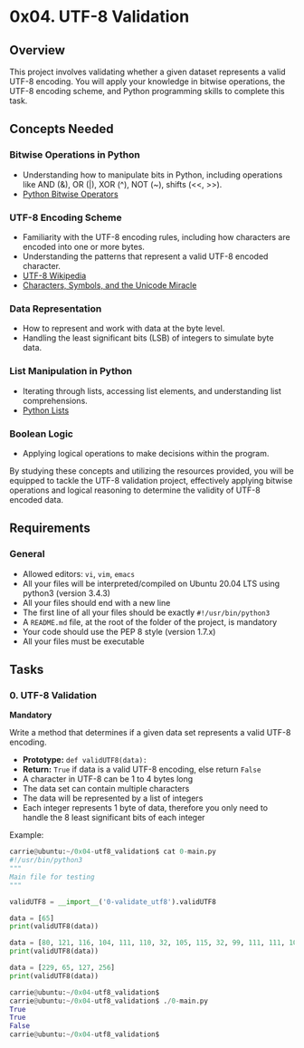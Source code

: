 # 0x04. UTF-8 Validation

## Overview

This project involves validating whether a given dataset represents a valid UTF-8 encoding. You will apply your knowledge in bitwise operations, the UTF-8 encoding scheme, and Python programming skills to complete this task.

## Concepts Needed

### Bitwise Operations in Python
- Understanding how to manipulate bits in Python, including operations like AND (&), OR (|), XOR (^), NOT (~), shifts (<<, >>).
- [Python Bitwise Operators](https://docs.python.org/3/library/stdtypes.html#bitwise-operations-on-integer-types)

### UTF-8 Encoding Scheme
- Familiarity with the UTF-8 encoding rules, including how characters are encoded into one or more bytes.
- Understanding the patterns that represent a valid UTF-8 encoded character.
- [UTF-8 Wikipedia](https://en.wikipedia.org/wiki/UTF-8)
- [Characters, Symbols, and the Unicode Miracle](https://www.joelonsoftware.com/2003/10/08/the-absolute-minimum-every-software-developer-absolutely-positively-must-know-about-unicode-and-character-sets-no-excuses/)

### Data Representation
- How to represent and work with data at the byte level.
- Handling the least significant bits (LSB) of integers to simulate byte data.

### List Manipulation in Python
- Iterating through lists, accessing list elements, and understanding list comprehensions.
- [Python Lists](https://docs.python.org/3/tutorial/datastructures.html)

### Boolean Logic
- Applying logical operations to make decisions within the program.

By studying these concepts and utilizing the resources provided, you will be equipped to tackle the UTF-8 validation project, effectively applying bitwise operations and logical reasoning to determine the validity of UTF-8 encoded data.

## Requirements

### General
- Allowed editors: `vi`, `vim`, `emacs`
- All your files will be interpreted/compiled on Ubuntu 20.04 LTS using python3 (version 3.4.3)
- All your files should end with a new line
- The first line of all your files should be exactly `#!/usr/bin/python3`
- A `README.md` file, at the root of the folder of the project, is mandatory
- Your code should use the PEP 8 style (version 1.7.x)
- All your files must be executable

## Tasks

### 0. UTF-8 Validation
**Mandatory**

Write a method that determines if a given data set represents a valid UTF-8 encoding.

- **Prototype:** `def validUTF8(data):`
- **Return:** `True` if data is a valid UTF-8 encoding, else return `False`
- A character in UTF-8 can be 1 to 4 bytes long
- The data set can contain multiple characters
- The data will be represented by a list of integers
- Each integer represents 1 byte of data, therefore you only need to handle the 8 least significant bits of each integer

Example:
```python
carrie@ubuntu:~/0x04-utf8_validation$ cat 0-main.py
#!/usr/bin/python3
"""
Main file for testing
"""

validUTF8 = __import__('0-validate_utf8').validUTF8

data = [65]
print(validUTF8(data))

data = [80, 121, 116, 104, 111, 110, 32, 105, 115, 32, 99, 111, 111, 108, 33]
print(validUTF8(data))

data = [229, 65, 127, 256]
print(validUTF8(data))

carrie@ubuntu:~/0x04-utf8_validation$
carrie@ubuntu:~/0x04-utf8_validation$ ./0-main.py
True
True
False
carrie@ubuntu:~/0x04-utf8_validation$

